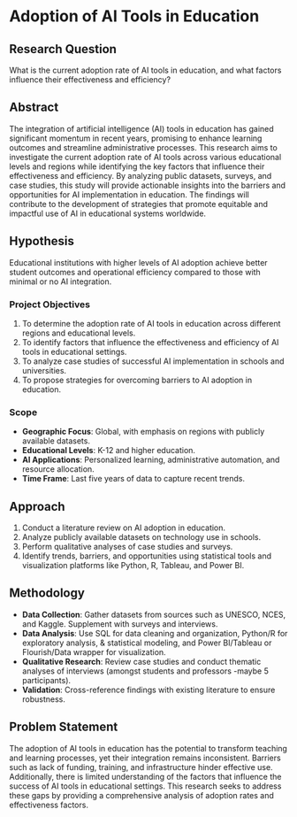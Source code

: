 # Adoption of AI Tools in Education

## Research Question
What is the current adoption rate of AI tools in education, and what factors influence their effectiveness and efficiency?


## Abstract
The integration of artificial intelligence (AI) tools in education has gained significant momentum in recent years, promising to enhance learning outcomes and streamline administrative processes. This research aims to investigate the current adoption rate of AI tools across various educational levels and regions while identifying the key factors that influence their effectiveness and efficiency. By analyzing public datasets, surveys, and case studies, this study will provide actionable insights into the barriers and opportunities for AI implementation in education. The findings will contribute to the development of strategies that promote equitable and impactful use of AI in educational systems worldwide.


 ## Hypothesis
Educational institutions with higher levels of AI adoption achieve better student outcomes and operational efficiency compared to those with minimal or no AI integration.


### Project Objectives
1. To determine the adoption rate of AI tools in education across different regions and educational levels.
2. To identify factors that influence the effectiveness and efficiency of AI tools in educational settings.
3. To analyze case studies of successful AI implementation in schools and universities.
4. To propose strategies for overcoming barriers to AI adoption in education.


### Scope
- **Geographic Focus**: Global, with emphasis on regions with publicly available datasets.
- **Educational Levels**: K-12 and higher education.
- **AI Applications**: Personalized learning, administrative automation, and resource allocation.
- **Time Frame**: Last five years of data to capture recent trends.

## Approach
1. Conduct a literature review on AI adoption in education.
2. Analyze publicly available datasets on technology use in schools.
3. Perform qualitative analyses of case studies and surveys.
4. Identify trends, barriers, and opportunities using statistical tools and visualization platforms like Python, R, Tableau, and Power BI.

## Methodology
- **Data Collection**: Gather datasets from sources such as UNESCO, NCES, and Kaggle. Supplement with surveys and interviews.
- **Data Analysis**: Use SQL for data cleaning and organization, Python/R for exploratory analysis, & statistical modeling, and Power BI/Tableau or Flourish/Data wrapper for visualization.
- **Qualitative Research**: Review case studies and conduct thematic analyses of interviews (amongst students and professors -maybe 5 participants).
- **Validation**: Cross-reference findings with existing literature to ensure robustness.

## Problem Statement
The adoption of AI tools in education has the potential to transform teaching and learning processes, yet their integration remains inconsistent. Barriers such as lack of funding, training, and infrastructure hinder effective use. Additionally, there is limited understanding of the factors that influence the success of AI tools in educational settings. This research seeks to address these gaps by providing a comprehensive analysis of adoption rates and effectiveness factors.
